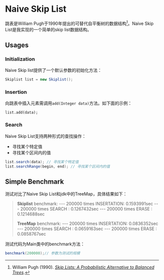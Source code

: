 # Naive Skip List

跳表是William Pugh于1990年提出的可替代自平衡树的数据结构[^1]。Naive Skip List是我实现的一个简单的skip list数据结构。

## Usages

### Initialization

Naive Skip list提供了一个默认参数的初始化方法：

```java
Skiplist list = new Skiplist();
```

### Insertion

向跳表中插入元素需调用`add(Integer data)`方法。如下面的示例：

```
list.add(data);
```

### Search

Naive Skip List支持两种形式的查找操作：

+ 寻找某个特定值
+ 寻找某个区间内的值

```java
list.search(data); // 寻找某个特定值
list.searchRange(begin, end); // 寻找某个区间内的值
```

## Simple Benchmark

测试对比了Naive Skip List和jdk中的TreeMap，具体结果如下：

> **Skiplist** benchmark:
> --- 200000 times INSERTATION: 0.1593991sec
> --- 200000 times SEARCH     : 0.1267432sec
> --- 200000 times ERASE      : 0.1214688sec
>
> **TreeMap** benchmark:
> --- 200000 times INSERTATION: 0.0836352sec
> --- 200000 times SEARCH     : 0.0659163sec
> --- 200000 times ERASE      : 0.0858767sec

测试代码为Main类中的benchmark方法：

```java
benchmark(200000);// 参数为测试的规模
```

[^ 1]: William Pugh (1990). *[Skip Lists: A Probabilistic Alternative to Balanced Trees](https://www.epaperpress.com/sortsearch/download/skiplist.pdf)*. 
[^ 2]: ticki's bolg (2016). *Skiplist done right*. [OL]  http://ticki.github.io/blog/skip-lists-done-right 

[^ 3]: somnzz (2019) 跳表这种高效的数据结构，值得每一个程序员掌握. [OL] https://zhuanlan.zhihu.com/p/54869087
[^ 4]: Dragon Energy (2015). Answer #34003558. [OL] https://stackoverflow.com/questions/31580869/skip-lists-are-they-really-performing-as-good-as-pugh-paper-claim/34003558#34003558

